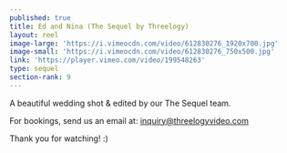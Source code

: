```yaml
---
published: true
title: Ed and Nina (The Sequel by Threelogy)
layout: reel
image-large: 'https://i.vimeocdn.com/video/612830276_1920x700.jpg'
image-small: 'https://i.vimeocdn.com/video/612830276_750x500.jpg'
link: 'https://player.vimeo.com/video/199548263'
type: sequel
section-rank: 9
---
```

A beautiful wedding shot & edited by our The Sequel team.

For bookings, send us an email at: inquiry@threelogyvideo.com

Thank you for watching! :)